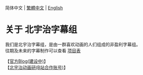 简体中文 | [繁體中文](https://github.com/Kitauji-Sub/.github/blob/main/profile/README_TC.md) | [English](https://github.com/Kitauji-Sub/.github/blob/main/profile/README_EN.md)
# 关于 北宇治字幕组
我们是北宇治字幕组，是由一群喜欢动画的人们组成的非盈利字幕组。   
往期及未来的字幕制作可以查看 [项目表](https://github.com/orgs/Kitauji-Sub/projects/2)

【[官方Blog(建设中)](https://blog.kitauji.jp)】   
【[北宇治动画研(B站合作账号)](https://space.bilibili.com/3493115428079755)】   
